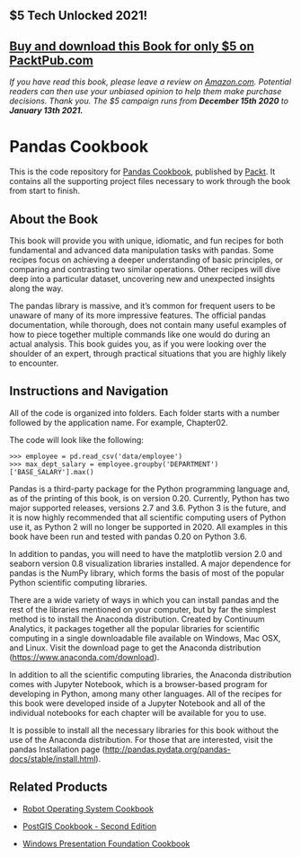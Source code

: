 ## $5 Tech Unlocked 2021!
[Buy and download this Book for only $5 on PacktPub.com](https://www.packtpub.com/product/pandas-cookbook/9781784393878)
-----
*If you have read this book, please leave a review on [Amazon.com](https://www.amazon.com/gp/product/1784393878).     Potential readers can then use your unbiased opinion to help them make purchase decisions. Thank you. The $5 campaign         runs from __December 15th 2020__ to __January 13th 2021.__*

# Pandas Cookbook
This is the code repository for [Pandas Cookbook](https://www.packtpub.com/big-data-and-business-intelligence/pandas-cookbook?utm_source=github&utm_medium=repository&utm_campaign=9781784393878), published by [Packt](https://www.packtpub.com/?utm_source=github). It contains all the supporting project files necessary to work through the book from start to finish.
## About the Book
This book will provide you with unique, idiomatic, and fun recipes for both fundamental and advanced data manipulation tasks with pandas. Some recipes focus on achieving a deeper understanding of basic principles, or comparing and contrasting two similar operations. Other recipes will dive deep into a particular dataset, uncovering new and unexpected insights along the way. 

The pandas library is massive, and it’s common for frequent users to be unaware of many of its more impressive features. The official pandas documentation, while thorough, does not contain many useful examples of how to piece together multiple commands like one would do during an actual analysis. This book guides you, as if you were looking over the shoulder of an expert, through practical situations that you are highly likely to encounter.


## Instructions and Navigation
All of the code is organized into folders. Each folder starts with a number followed by the application name. For example, Chapter02.



The code will look like the following:
```
>>> employee = pd.read_csv('data/employee')
>>> max_dept_salary = employee.groupby('DEPARTMENT')['BASE_SALARY'].max()
```

Pandas is a third-party package for the Python programming language and, as of the printing of this book, is on version 0.20. Currently, Python has two major supported releases, versions 2.7 and 3.6. Python 3 is the future, and it is now highly recommended that all scientific computing users of Python use it, as Python 2 will no longer be supported in 2020. All examples in this book have been run and tested with pandas 0.20 on Python 3.6.



In addition to pandas, you will need to have the matplotlib version 2.0 and seaborn version 0.8 visualization libraries installed. A major dependence for pandas is the NumPy library, which forms the basis of most of the popular Python scientific computing libraries.

There are a wide variety of ways in which you can install pandas and the rest of the libraries mentioned on your computer, but by far the simplest method is to install the Anaconda distribution. Created by Continuum Analytics, it packages together all the popular libraries for scientific computing in a single downloadable file available on Windows, Mac OSX, and Linux. Visit the download page to get the Anaconda distribution (https://www.anaconda.com/download).

In addition to all the scientific computing libraries, the Anaconda distribution comes with Jupyter Notebook, which is a browser-based program for developing in Python, among many other languages. All of the recipes for this book were developed inside of a Jupyter Notebook and all of the individual notebooks for each chapter will be available for you to use.

It is possible to install all the necessary libraries for this book without the use of the Anaconda distribution. For those that are interested, visit the pandas Installation page (http://pandas.pydata.org/pandas-docs/stable/install.html).

## Related Products
* [Robot Operating System Cookbook](https://www.packtpub.com/hardware-and-creative/robot-operating-system-cookbook?utm_source=github&utm_medium=repository&utm_campaign=9781783987443)

* [PostGIS Cookbook - Second Edition](https://www.packtpub.com/application-development/postgis-cookbook-second-edition?utm_source=github&utm_medium=repository&utm_campaign=9781788299329)

* [Windows Presentation Foundation Cookbook](https://www.packtpub.com/application-development/windows-presentation-foundation-cookbook?utm_source=github&utm_medium=repository&utm_campaign=9781788399807)


